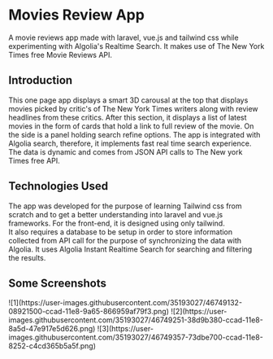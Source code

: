 </head>
<body>
<div id="wrapper">
    <div id="header">
        <h1> Movies Review App </h1>
        <p> A movie reviews app made with laravel, vue.js and tailwind css while experimenting with Algolia's Realtime Search. It makes use of The New York Times free Movie Reviews API. </p>
    </div>
    <main>
        <h2>Introduction</h2>
        <p> This one page app displays a smart 3D carousal at the top that displays movies picked by critic's of The New York Times writers along with
            review headlines from these critics. After this section, it displays a list of latest movies in the form of cards that hold a link to full
            review of the movie.
            On the side is a panel holding search refine options. The app is integrated with Algolia search,
            therefore, it implements fast real time search experience. <br>
            The data is dynamic and comes from JSON API calls to The New york Times free API.</p>
        <h2> Technologies Used</h2>
        <p> The app was developed for the purpose of learning Tailwind css from scratch and to get a better understanding into laravel and vue.js frameworks.
        For the front-end, it is designed using only tailwind. <br>
        It also requires a database to be setup in order to store information collected from API call for the purpose of synchronizing the data with Algolia. It uses Algolia Instant Realtime Search for searching and filtering the results.</p>
        <h2>Some Screenshots </h2>
        ![1](https://user-images.githubusercontent.com/35193027/46749132-08921500-ccad-11e8-9a65-866959af79f3.png)
        ![2](https://user-images.githubusercontent.com/35193027/46749251-38d9b380-ccad-11e8-8a5d-47e917e5d626.png)
        ![3](https://user-images.githubusercontent.com/35193027/46749357-73dbe700-ccad-11e8-8252-c4cd365b5a5f.png)
    </main>
</div>
</body>
</html>
